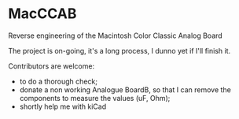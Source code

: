 # MacCCAB
Reverse engineering of the Macintosh Color Classic Analog Board

The project is on-going, it's a long process, I dunno yet if I'll finish it.

Contributors are welcome:
- to do a thorough check;
- donate a non working Analogue BoardB, so that I can remove the components to measure the values (uF, Ohm);
- shortly help me with kiCad
